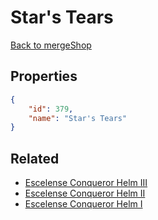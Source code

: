 # Star's Tears

<no description available>

[Back to mergeShop](../merge-shops.md)

## Properties

```json
{
    "id": 379,
    "name": "Star's Tears"
}
```

## Related

- [Escelense Conqueror Helm III](../items/21294-escelense-conqueror-helm-iii.md)
- [Escelense Conqueror Helm II](../items/21293-escelense-conqueror-helm-ii.md)
- [Escelense Conqueror Helm I](../items/21292-escelense-conqueror-helm-i.md)


